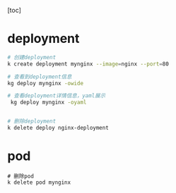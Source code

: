 [toc]



# deployment







```bash
# 创建deployment
k create deployment mynginx --image=nginx --port=80

# 查看到deployment信息
kg deploy mynginx -owide

# 查看deployment详情信息，yaml展示
 kg deploy mynginx -oyaml


# 删除deployment
k delete deploy nginx-deployment
```





# pod

```
# 删除pod
k delete pod mynginx
```







